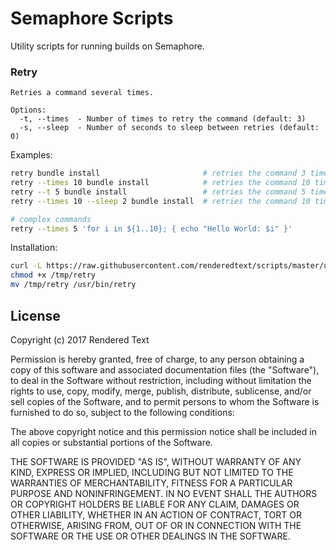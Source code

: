 # Semaphore Scripts

Utility scripts for running builds on Semaphore.

### Retry

```
Retries a command several times.

Options:
  -t, --times  - Number of times to retry the command (default: 3)
  -s, --sleep  - Number of seconds to sleep between retries (default: 0)
```

Examples:

``` bash
retry bundle install                       # retries the command 3 times
retry --times 10 bundle install            # retries the command 10 times
retry --t 5 bundle install                 # retries the command 5 times
retry --times 10 --sleep 2 bundle install  # retries the command 10 times with 2 second sleep in between

# complex commands
retry --times 5 'for i in ${1..10}; { echo "Hello World: $i" }'
```

Installation:

``` bash
curl -L https://raw.githubusercontent.com/renderedtext/scripts/master/utility/retry > /tmp/retry
chmod +x /tmp/retry
mv /tmp/retry /usr/bin/retry
```

## License

Copyright (c) 2017 Rendered Text

Permission is hereby granted, free of charge, to any person obtaining a copy
of this software and associated documentation files (the "Software"), to deal
in the Software without restriction, including without limitation the rights
to use, copy, modify, merge, publish, distribute, sublicense, and/or sell
copies of the Software, and to permit persons to whom the Software is
furnished to do so, subject to the following conditions:

The above copyright notice and this permission notice shall be included in all
copies or substantial portions of the Software.

THE SOFTWARE IS PROVIDED "AS IS", WITHOUT WARRANTY OF ANY KIND, EXPRESS OR
IMPLIED, INCLUDING BUT NOT LIMITED TO THE WARRANTIES OF MERCHANTABILITY,
FITNESS FOR A PARTICULAR PURPOSE AND NONINFRINGEMENT. IN NO EVENT SHALL THE
AUTHORS OR COPYRIGHT HOLDERS BE LIABLE FOR ANY CLAIM, DAMAGES OR OTHER
LIABILITY, WHETHER IN AN ACTION OF CONTRACT, TORT OR OTHERWISE, ARISING FROM,
OUT OF OR IN CONNECTION WITH THE SOFTWARE OR THE USE OR OTHER DEALINGS IN THE
SOFTWARE.
